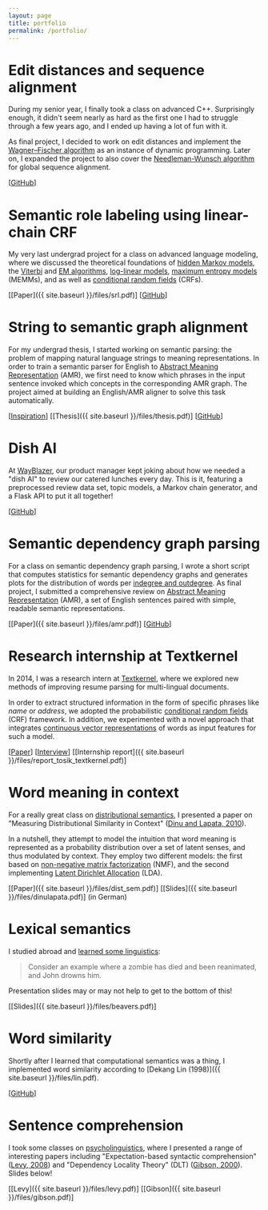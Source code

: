 ```yaml
---
layout: page
title: portfolio
permalink: /portfolio/
---
```


# Edit distances and sequence alignment

During my senior year, I finally took a class on advanced C++. Surprisingly enough, it didn't seem nearly as hard as the first one I had to struggle through a few years ago, and I ended up having a lot of fun with it.

As final project, I decided to work on edit distances and implement the [Wagner–Fischer algorithm](https://en.wikipedia.org/wiki/Wagner%E2%80%93Fischer_algorithm) as an instance of dynamic programming. Later on, I expanded the project to also cover the [Needleman-Wunsch algorithm](https://en.wikipedia.org/wiki/Needleman%E2%80%93Wunsch_algorithm) for global sequence alignment.

[[GitHub](https://github.com/melanietosik/cpp2/tree/master/sda)]


# Semantic role labeling using linear-chain CRF

My very last undergrad project for a class on advanced language modeling, where we discussed the theoretical foundations of [hidden Markov models](https://en.wikipedia.org/wiki/Hidden_Markov_model), the [Viterbi](https://en.wikipedia.org/wiki/Viterbi_algorithm) and [EM algorithms](https://en.wikipedia.org/wiki/Expectation%E2%80%93maximization_algorithm), [log-linear models](https://en.wikipedia.org/wiki/Log-linear_model), [maximum entropy models](https://en.wikipedia.org/wiki/Principle_of_maximum_entropy#Maximum_entropy_models) (MEMMs), and as well as [conditional random fields](https://en.wikipedia.org/wiki/Conditional_random_field) (CRFs).

[[Paper]({{ site.baseurl }}/files/srl.pdf)] [[GitHub](https://github.com/melanietosik/srl)]


# String to semantic graph alignment

For my undergrad thesis, I started working on semantic parsing: the problem of mapping natural language strings to meaning representations. In order to train a semantic parser for English to [Abstract Meaning Representation](https://www.amr.isi.edu/) (AMR), we first need to know which phrases in the input sentence invoked which concepts in the corresponding AMR graph. The project aimed at building an English/AMR aligner to solve this task automatically.

[[Inspiration](http://www.isi.edu/natural-language/mt/amr_eng_align.pdf)] [[Thesis]({{ site.baseurl }}/files/thesis.pdf)] [[GitHub](http://github.com/melanietosik/thesis_code)]


# Dish AI

At [WayBlazer](http://www.wayblazer.ai/), our product manager kept joking about how we needed a "dish AI" to review our catered lunches every day. This is it, featuring a preprocessed review data set, topic models, a Markov chain generator, and a Flask API to put it all together!

[[GitHub](http://github.com/melanietosik/dish_ai)]


# Semantic dependency graph parsing

For a class on semantic dependency graph parsing, I wrote a short script that computes statistics for semantic dependency graphs and generates plots for the distribution of words per [indegree and outdegree](http://en.wikipedia.org/wiki/Directed_graph#Indegree_and_outdegree). As final project, I submitted a comprehensive review on [Abstract Meaning Representation](href="http://amr.isi.edu/) (AMR), a set of English sentences paired with simple, readable semantic representations.

[[Paper]({{ site.baseurl }}/files/amr.pdf)] [[GitHub](https://github.com/melanietosik/dp1)]


# Research internship at Textkernel

In 2014, I was a research intern at [Textkernel](http://www.textkernel.com/), where we explored new methods of improving resume parsing for multi-lingual documents.

In order to extract structured information in the form of specific phrases like *name* or *address*, we adopted the probabilistic [conditional random fields](http://en.wikipedia.org/wiki/Conditional_random_field) (CRF) framework. In addition, we experimented with a novel approach that integrates [continuous vector representations](https://code.google.com/p/word2vec/) of words as input features for such a model.

[[Paper](http://www.aclweb.org/anthology/W15-1517)] [[Interview](http://www.textkernel.com/2014/12/internships-at-textkernel-melanie-tosik/)] [[Internship report]({{ site.baseurl }}/files/report_tosik_textkernel.pdf)]


# Word meaning in context

For a really great class on [distributional semantics](http://en.wikipedia.org/wiki/Distributional_semantics), I presented a paper on "Measuring Distributional Similarity in Context" ([Dinu and Lapata, 2010](http://www.aclweb.org/anthology/D10-1113)).

In a nutshell, they attempt to model the intuition that word meaning is represented as a probability distribution over a set of latent senses, and thus modulated by context. They employ two different models: the first based on [non-negative matrix factorization](http://en.wikipedia.org/wiki/Non-negative_matrix_factorization) (NMF), and the second implementing [Latent Dirichlet Allocation](http://en.wikipedia.org/wiki/Latent_Dirichlet_allocation) (LDA).

[[Paper]({{ site.baseurl }}/files/dist_sem.pdf)] [[Slides]({{ site.baseurl }}/files/dinulapata.pdf)] (in German)


# Lexical semantics

I studied abroad and [learned some linguistics](http://www.socsci.ulster.ac.uk/irss/linguistics.html):

> Consider an example where a zombie has died and been reanimated, and John drowns him.

Presentation slides may or may not help to get to the bottom of this!

[[Slides]({{ site.baseurl }}/files/beavers.pdf)]


# Word similarity

Shortly after I learned that computational semantics was a thing, I implemented word similarity according to [Dekang Lin (1998)]({{ site.baseurl }}/files/lin.pdf).

[[GitHub](http://github.com/melanietosik/linsim)]


# Sentence comprehension

I took some classes on [psycholinguistics](http://www.uni-potsdam.de/humfak/hum-forschungsschwerpunkte/forschungscluster-sprache.html), where I presented a range of interesting papers including "Expectation-based syntactic comprehension" ([Levy, 2008](http://idiom.ucsd.edu/~rlevy/papers/levy-2008-cognition.pdf)) and "Dependency Locality Theory" (DLT) ([Gibson, 2000](http://tedlab.mit.edu/tedlab_website/researchpapers/Gibson_2000_DLT.pdf)). Slides below!

[[Levy]({{ site.baseurl }}/files/levy.pdf)] [[Gibson]({{ site.baseurl }}/files/gibson.pdf)]
